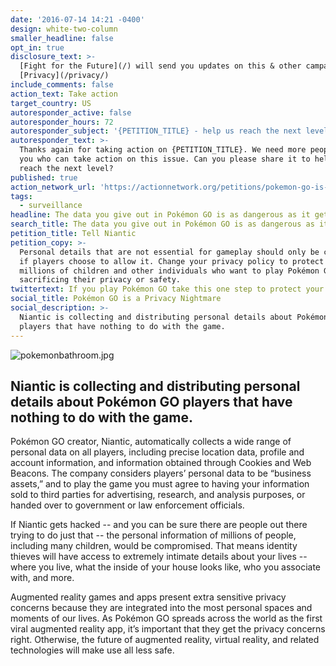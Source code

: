 ```yaml
---
date: '2016-07-14 14:21 -0400'
design: white-two-column
smaller_headline: false
opt_in: true
disclosure_text: >-
  [Fight for the Future](/) will send you updates on this & other campaigns.
  [Privacy](/privacy/)
include_comments: false
action_text: Take action
target_country: US
autoresponder_active: false
autoresponder_hours: 72
autoresponder_subject: '{PETITION_TITLE} - help us reach the next level!'
autoresponder_text: >-
  Thanks again for taking action on {PETITION_TITLE}. We need more people like
  you who can take action on this issue. Can you please share it to help us
  reach the next level?
published: true
action_network_url: 'https://actionnetwork.org/petitions/pokemon-go-is-a-privacy-nightmare'
tags:
  - surveillance
headline: The data you give out in Pokémon GO is as dangerous as it gets.
search_title: The data you give out in Pokémon GO is as dangerous as it gets.
petition_title: Tell Niantic
petition_copy: >-
  Personal details that are not essential for gameplay should only be collected
  if players choose to allow it. Change your privacy policy to protect the
  millions of children and other individuals who want to play Pokémon GO without
  sacrificing their privacy or safety.
twittertext: If you play Pokémon GO take this one step to protect your privacy.
social_title: Pokémon GO is a Privacy Nightmare
social_description: >-
  Niantic is collecting and distributing personal details about Pokémon GO
  players that have nothing to do with the game.
---
```

![pokemonbathroom.jpg]({{site.baseurl}}/img/action-network/pokemonbathroom.jpg)

##  Niantic is collecting and distributing personal details about Pokémon GO players that have nothing to do with the game.

Pokémon GO creator, Niantic, automatically collects a wide range of personal data on all players, including precise location data, profile and account information, and information obtained through Cookies and Web Beacons. The company considers players’ personal data to be “business assets,” and to play the game you must agree to having your information sold to third parties for advertising, research, and analysis purposes, or handed over to government or law enforcement officials.

If Niantic gets hacked -- and you can be sure there are people out there trying to do just that -- the personal information of millions of people, including many children, would be compromised. That means identity thieves will have access to extremely intimate details about your lives -- where you live, what the inside of your house looks like, who you associate with, and more. 

Augmented reality games and apps present extra sensitive privacy concerns because they are integrated into the most personal spaces and moments of our lives. As Pokémon GO spreads across the world as the first viral augmented reality app, it’s important that they get the privacy concerns right. Otherwise, the future of augmented reality, virtual reality, and related technologies will make use all less safe.
